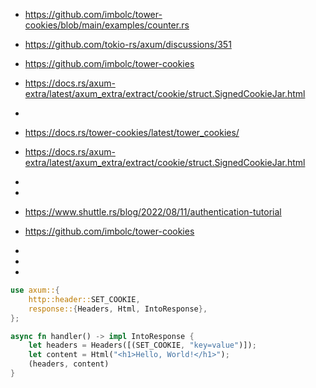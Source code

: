  
 
 * https://github.com/imbolc/tower-cookies/blob/main/examples/counter.rs
 
 
 
 
 
 
 
 * https://github.com/tokio-rs/axum/discussions/351
 * https://github.com/imbolc/tower-cookies
 * https://docs.rs/axum-extra/latest/axum_extra/extract/cookie/struct.SignedCookieJar.html
 * 
 * https://docs.rs/tower-cookies/latest/tower_cookies/
 * https://docs.rs/axum-extra/latest/axum_extra/extract/cookie/struct.SignedCookieJar.html
 * 
 * 
 * https://www.shuttle.rs/blog/2022/08/11/authentication-tutorial
 * https://github.com/imbolc/tower-cookies
 * 
 * 
 * 




```rust
use axum::{
    http::header::SET_COOKIE,
    response::{Headers, Html, IntoResponse},
};

async fn handler() -> impl IntoResponse {
    let headers = Headers([(SET_COOKIE, "key=value")]);
    let content = Html("<h1>Hello, World!</h1>");
    (headers, content)
}
```